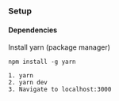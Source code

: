 ### Setup

#### Dependencies
Install yarn (package manager)
```
npm install -g yarn
```

```
1. yarn
2. yarn dev
3. Navigate to localhost:3000
```
